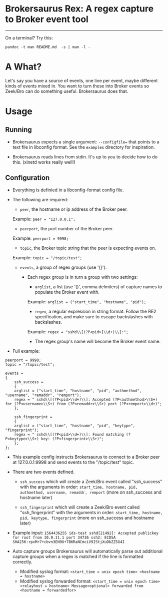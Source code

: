 # Brokersaurus Rex: A regex capture to Broker event tool
----

On a terminal? Try this:

```pandoc -t man README.md  -s | man -l -```


# A What?
Let's say you have a source of events, one line per event, maybe different 
kinds of events mixed in. You want to turn these into Broker events so 
Zeek/Bro can do something useful. Brokersaurus does that.

# Usage
## Running
* Brokersaurus expects a single argument: ```--configfile=``` that points to 
a text file in libconfig format. See the ```examples``` directory for 
inspiration.

* Brokersaurus reads lines from stdin. It's up to you to decide how to do this.
(xinetd works really well!)

## Configuration
* Everything is definied in a libconfig-format config file.
* The following are required:
  * ```peer```, the hostname or ip address of the Broker peer.

  Example: ```peer = "127.0.0.1";```

  * ```peerport```, the port number of the Broker peer.
  
  Example: ```peerport = 9998;```

  * ```topic```, the Broker topic string that the peer is 
  expecting events on.
  
  Example: ```topic = "/topic/test";```

  * ```events```, a group of regex groups (use '{}').
    * Each regex group is in turn a group with two settings:
      * ```arglist```, a list (use '()', comma delmiters) of capture names
      to populate the Broker event with.
      
      Example: ```arglist = ("start_time", "hostname", "pid");```

      * ```regex```, a regular expression in string format.
      Follow the RE2 specification, and make sure to escape backslashes
      with backslashes.
      
      Example: ```regex = "sshd\\[(?P<pid>]\\d+)\\]:";```

      * The regex group's name will become the Broker event name.

* Full example:

```peer = "127.0.0.1";
peerport = 9998;
topic = "/topic/test";

events =
{
    ssh_success = 
    {
	arglist = ("start_time", "hostname", "pid", "authmethod", "username", "remaddr", "remport");
	regex = " sshd\\[(?P<pid>\\d+)\\]: Accepted (?P<authmethod>\\S+) for (?P<username>\\S+) from (?P<remaddr>\\S+) port (?P<remport>\\d+)";
    };

    ssh_fingerprint = 
    {
	arglist = ("start_time", "hostname", "pid", "keytype", "fingerprint");
	regex = " sshd\\[(?P<pid>\\d+)\\]: Found matching (?P<keytype>\\S+) key: (?P<fingerprint>\\S+)";
    };
};
```

  * This example config instructs Brokersaurus to connect to a Broker peer at
    127.0.0.1:9998 and send events to the "/topic/test" topic.

  * There are two events defined.

    * ```ssh_success``` which will create a Zeek/Bro event called 
    "ssh_success" with the arguments in order:
    ```start_time, hostname, pid, authmethod, username, remaddr, remport```
    (more on ssh_success and hostname later)

    * ```ssh_fingerprint``` which will create a Zeek/Bro event called
    "ssh_fingerprint" with the arguments in order:
    ```start_time, hostname, pid, keytype, fingerprint```
    (more on ssh_success and hostname later)

  * Example input:
  ```1564436255 ids-test sshd[21492]: Accepted publickey for root from 10.0.11.1 port 34736 ssh2: ECDSA SHA256:rpvMr7+cbvn3EN9U+7B6RaNCmciV9IStjXuDbZZ5G4I```

* Auto capture groups
  Brokersaurus will automatically parse out additional capture groups when
  a regex is matched if the line is formatted correctly.
  * Modified syslog format:
  ```<start_time = unix epoch time> <hostname = hostname>```
  * Modified syslog forwarded format:
  ```<start_time = unix epoch time> <relayhost = hostname> Message<optional> forwarded from <hostname = forwardedfor>```





